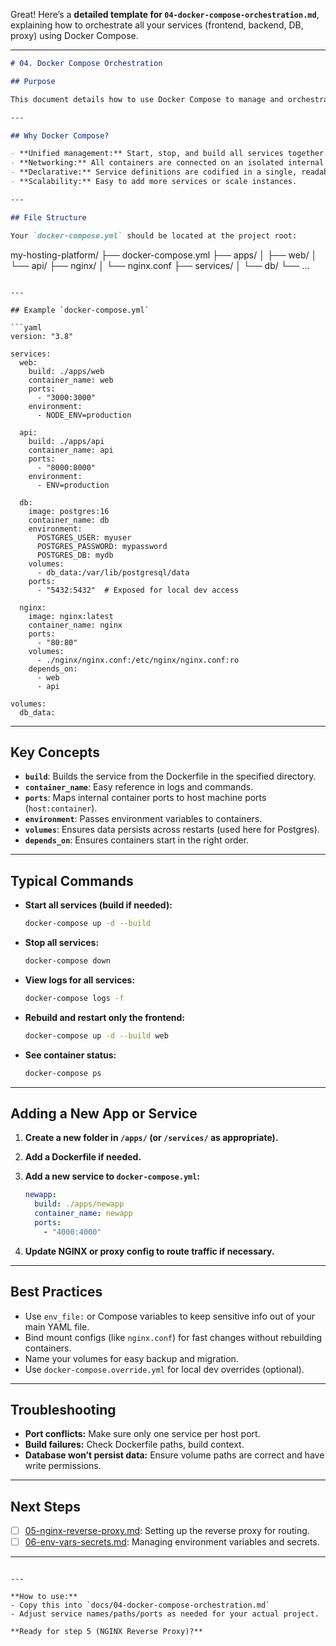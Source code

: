 Great! Here’s a **detailed template for `04-docker-compose-orchestration.md`**, explaining how to orchestrate all your services (frontend, backend, DB, proxy) using Docker Compose.

---

```md
# 04. Docker Compose Orchestration

## Purpose

This document details how to use Docker Compose to manage and orchestrate your entire hosting platform: frontend, backend, database, and reverse proxy. Compose allows you to define, run, and update all your app services with a single command.

---

## Why Docker Compose?

- **Unified management:** Start, stop, and build all services together.
- **Networking:** All containers are connected on an isolated internal network.
- **Declarative:** Service definitions are codified in a single, readable file.
- **Scalability:** Easy to add more services or scale instances.

---

## File Structure

Your `docker-compose.yml` should be located at the project root:

```

my-hosting-platform/
├── docker-compose.yml
├── apps/
│   ├── web/
│   └── api/
├── nginx/
│   └── nginx.conf
├── services/
│   └── db/
└── ...

````

---

## Example `docker-compose.yml`

```yaml
version: "3.8"

services:
  web:
    build: ./apps/web
    container_name: web
    ports:
      - "3000:3000"
    environment:
      - NODE_ENV=production

  api:
    build: ./apps/api
    container_name: api
    ports:
      - "8000:8000"
    environment:
      - ENV=production

  db:
    image: postgres:16
    container_name: db
    environment:
      POSTGRES_USER: myuser
      POSTGRES_PASSWORD: mypassword
      POSTGRES_DB: mydb
    volumes:
      - db_data:/var/lib/postgresql/data
    ports:
      - "5432:5432"  # Exposed for local dev access

  nginx:
    image: nginx:latest
    container_name: nginx
    ports:
      - "80:80"
    volumes:
      - ./nginx/nginx.conf:/etc/nginx/nginx.conf:ro
    depends_on:
      - web
      - api

volumes:
  db_data:
````

---

## Key Concepts

* **`build`**: Builds the service from the Dockerfile in the specified directory.
* **`container_name`**: Easy reference in logs and commands.
* **`ports`**: Maps internal container ports to host machine ports (`host:container`).
* **`environment`**: Passes environment variables to containers.
* **`volumes`**: Ensures data persists across restarts (used here for Postgres).
* **`depends_on`**: Ensures containers start in the right order.

---

## Typical Commands

* **Start all services (build if needed):**

  ```bash
  docker-compose up -d --build
  ```

* **Stop all services:**

  ```bash
  docker-compose down
  ```

* **View logs for all services:**

  ```bash
  docker-compose logs -f
  ```

* **Rebuild and restart only the frontend:**

  ```bash
  docker-compose up -d --build web
  ```

* **See container status:**

  ```bash
  docker-compose ps
  ```

---

## Adding a New App or Service

1. **Create a new folder in `/apps/` (or `/services/` as appropriate).**
2. **Add a Dockerfile if needed.**
3. **Add a new service to `docker-compose.yml`:**

   ```yaml
   newapp:
     build: ./apps/newapp
     container_name: newapp
     ports:
       - "4000:4000"
   ```
4. **Update NGINX or proxy config to route traffic if necessary.**

---

## Best Practices

* Use `env_file:` or Compose variables to keep sensitive info out of your main YAML file.
* Bind mount configs (like `nginx.conf`) for fast changes without rebuilding containers.
* Name your volumes for easy backup and migration.
* Use `docker-compose.override.yml` for local dev overrides (optional).

---

## Troubleshooting

* **Port conflicts:** Make sure only one service per host port.
* **Build failures:** Check Dockerfile paths, build context.
* **Database won’t persist data:** Ensure volume paths are correct and have write permissions.

---

## Next Steps

* [ ] [05-nginx-reverse-proxy.md](./05-nginx-reverse-proxy.md): Setting up the reverse proxy for routing.
* [ ] [06-env-vars-secrets.md](./06-env-vars-secrets.md): Managing environment variables and secrets.

---

```

---

**How to use:**  
- Copy this into `docs/04-docker-compose-orchestration.md`
- Adjust service names/paths/ports as needed for your actual project.

**Ready for step 5 (NGINX Reverse Proxy)?**
```

